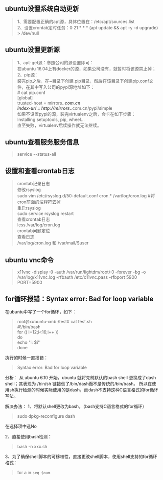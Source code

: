## ubuntu设置系统自动更新
> 1、需要配置正确的apt源，具体位置在：/etc/apt/sources.list  
2、设置crontab定时任务：0 21 * * * (apt update && apt -y -d upgrade) > /dev/null

## ubuntu设置更新源
> 1、apt-get源：参照公司的源设置即可：  
在ubuntu 16.04上有docker的源，如果公司没有，就暂时将该源禁止掉；  
2、pip源：  
装完pip之后，在~目录下创建.pip目录，然后在该目录下创建pip.conf文件，在其中写入公司的pypi源地址如下：  
\# cat pip.conf   
[global]  
trusted-host = mirrors.***.com.cn  
index-url = http://mirrors.***.com.cn/pypi/simple   
如果不设置pypi的源，装完virtualenv之后，会卡在如下步骤：  
Installing setuptools, pip, wheel...  
直至失败，virtualenv后续操作就无法继续。  

## ubuntu查看服务服务信息
> service --status-all


## 设置和查看crontab日志

> crontab记录日志  
修改rsyslog  
sudo vim /etc/rsyslog.d/50-default.conf
cron.*              /var/log/cron.log #将cron前面的注释符去掉   
重启rsyslog  
sudo  service rsyslog  restart  
查看crontab日志  
less  /var/log/cron.log   
crontab问题定位  
查看日志  
/var/log/cron.log 和 /var/mail/$user  

## ubuntu vnc命令
> x11vnc -display :0 -auth /var/run/lightdm/root/:0 -forever -bg -o /var/log/x11vnc.log -rfbauth /etc/x11vnc.pass -rfbport 5900 PORT=5900

## for循环报错：Syntax error: Bad for loop variable
在ubuntu中写了一个for循环，如下：
> root@xubuntu-xmb:/test# cat test.sh  
#!/bin/bash  
for (( i=12;i<16;i++ ))  
do  
 echo "i: $i"  
done  

执行的时候一直报错：
> Syntax error: Bad for loop variable

分析：
从 ubuntu 6.10 开始，ubuntu 就将先前默认的bash shell 更换成了dash shell；其表现为 /bin/sh 链接倒了/bin/dash而不是传统的/bin/bash。
所以在使用sh执行检测的时候实际使用的是dash，而dash不支持这种C语言格式的for循环写法。

解决办法：
1、将默认shell更改为bash。（bash支持C语言格式的for循环）
> sudo dpkg-reconfigure dash  

在选择项中选No

2、直接使用bash检测：
> bash -n xxx.sh  

3、为了确保shell脚本的可移植性，直接更改shell脚本，使用shell支持的for循环格式：
> for a in `seq $num`  
